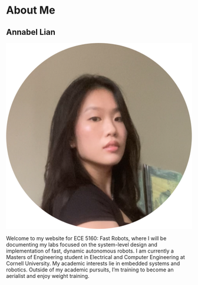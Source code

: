 # About Me

## Annabel Lian

![](images/home/Profile.png)

Welcome to my website for ECE 5160: Fast Robots, where I will be documenting my labs focused on the system-level design and implementation of fast, dynamic autonomous robots.
I am currently a Masters of Engineering student in Electrical and Computer Engineering at Cornell University. My academic interests lie in embedded systems and robotics. Outside of my academic pursuits, I’m training to become an aerialist and enjoy weight training.
